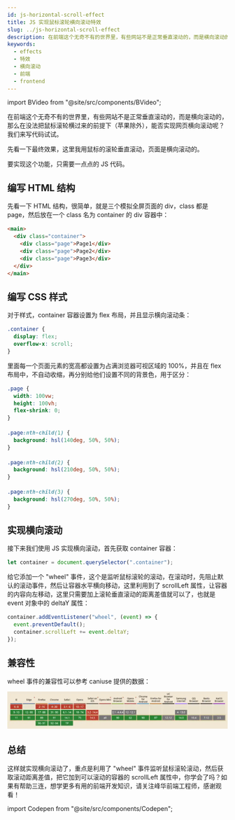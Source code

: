```yaml
---
id: js-horizontal-scroll-effect
title: JS 实现鼠标滚轮横向滚动特效
slug: ../js-horizontal-scroll-effect
description: 在前端这个无奇不有的世界里，有些网站不是正常垂直滚动的，而是横向滚动的，那么在没法把鼠标滚轮横过来的前提下（苹果除外），能否实现网页横向滚动呢？我们来写代码试试。
keywords:
  - effects
  - 特效
  - 横向滚动
  - 前端
  - frontend
---
```


import BVideo from "@site/src/components/BVideo";

<BVideo src="//player.bilibili.com/player.html?aid=846008180&bvid=BV1A54y1G7iR&cid=352829983&page=1"/>

在前端这个无奇不有的世界里，有些网站不是正常垂直滚动的，而是横向滚动的，那么在没法把鼠标滚轮横过来的前提下（苹果除外），能否实现网页横向滚动呢？我们来写代码试试。

先看一下最终效果，这里我用鼠标的滚轮垂直滚动，页面是横向滚动的。

<Codepen title="JS 实现鼠标滚轮横向滚动特效" hash="KKWyxja" />

要实现这个功能，只需要一点点的 JS 代码。

## 编写 HTML 结构

先看一下 HTML 结构，很简单，就是三个模拟全屏页面的 div，class 都是 page，然后放在一个 class 名为 container 的 div 容器中：

```html
<main>
  <div class="container">
    <div class="page">Page1</div>
    <div class="page">Page2</div>
    <div class="page">Page3</div>
  </div>
</main>
```

## 编写 CSS 样式

对于样式，container 容器设置为 flex 布局，并且显示横向滚动条：

```css
.container {
  display: flex;
  overflow-x: scroll;
}
```

里面每一个页面元素的宽高都设置为占满浏览器可视区域的 100%，并且在 flex 布局中，不自动收缩，再分别给他们设置不同的背景色，用于区分：

```css
.page {
  width: 100vw;
  height: 100vh;
  flex-shrink: 0;
}

.page:nth-child(1) {
  background: hsl(140deg, 50%, 50%);
}

.page:nth-child(2) {
  background: hsl(210deg, 50%, 50%);
}

.page:nth-child(3) {
  background: hsl(270deg, 50%, 50%);
}
```

## 实现横向滚动

接下来我们使用 JS 实现横向滚动，首先获取 container 容器：

```javascript
let container = document.querySelector(".container");
```

给它添加一个 "wheel" 事件，这个是监听鼠标滚轮的滚动，在滚动时，先阻止默认的滚动事件，然后让容器水平横向移动，这里利用到了 scrollLeft 属性，让容器的内容向左移动，这里只需要加上滚轮垂直滚动的距离差值就可以了，也就是 event 对象中的 deltaY 属性：

```javascript
container.addEventListener("wheel", (event) => {
  event.preventDefault();
  container.scrollLeft += event.deltaY;
});
```

## 兼容性

wheel 事件的兼容性可以参考 caniuse 提供的数据：

![兼容性](./img/2021-06-13-21-00-33.webp)


## 总结

这样就实现横向滚动了，重点是利用了 "wheel" 事件监听鼠标滚轮滚动，然后获取滚动距离差值，把它加到可以滚动的容器的 scrollLeft 属性中，你学会了吗？如果有帮助三连，想学更多有用的前端开发知识，请关注峰华前端工程师，感谢观看！

import Codepen from "@site/src/components/Codepen";